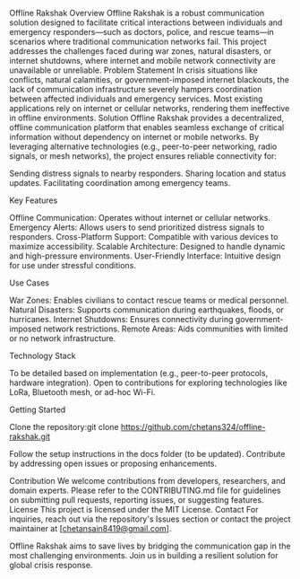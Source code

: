 Offline Rakshak
Overview
Offline Rakshak is a robust communication solution designed to facilitate critical interactions between individuals and emergency responders—such as doctors, police, and rescue teams—in scenarios where traditional communication networks fail. This project addresses the challenges faced during war zones, natural disasters, or internet shutdowns, where internet and mobile network connectivity are unavailable or unreliable.
Problem Statement
In crisis situations like conflicts, natural calamities, or government-imposed internet blackouts, the lack of communication infrastructure severely hampers coordination between affected individuals and emergency services. Most existing applications rely on internet or cellular networks, rendering them ineffective in offline environments.
Solution
Offline Rakshak provides a decentralized, offline communication platform that enables seamless exchange of critical information without dependency on internet or mobile networks. By leveraging alternative technologies (e.g., peer-to-peer networking, radio signals, or mesh networks), the project ensures reliable connectivity for:

Sending distress signals to nearby responders.
Sharing location and status updates.
Facilitating coordination among emergency teams.

Key Features

Offline Communication: Operates without internet or cellular networks.
Emergency Alerts: Allows users to send prioritized distress signals to responders.
Cross-Platform Support: Compatible with various devices to maximize accessibility.
Scalable Architecture: Designed to handle dynamic and high-pressure environments.
User-Friendly Interface: Intuitive design for use under stressful conditions.

Use Cases

War Zones: Enables civilians to contact rescue teams or medical personnel.
Natural Disasters: Supports communication during earthquakes, floods, or hurricanes.
Internet Shutdowns: Ensures connectivity during government-imposed network restrictions.
Remote Areas: Aids communities with limited or no network infrastructure.

Technology Stack

To be detailed based on implementation (e.g., peer-to-peer protocols, hardware integration).
Open to contributions for exploring technologies like LoRa, Bluetooth mesh, or ad-hoc Wi-Fi.

Getting Started

Clone the repository:git clone https://github.com/chetans324/offline-rakshak.git


Follow the setup instructions in the docs folder (to be updated).
Contribute by addressing open issues or proposing enhancements.

Contribution
We welcome contributions from developers, researchers, and domain experts. Please refer to the CONTRIBUTING.md file for guidelines on submitting pull requests, reporting issues, or suggesting features.
License
This project is licensed under the MIT License.
Contact
For inquiries, reach out via the repository's Issues section or contact the project maintainer at [chetansain8419@gmail.com].

Offline Rakshak aims to save lives by bridging the communication gap in the most challenging environments. Join us in building a resilient solution for global crisis response.

